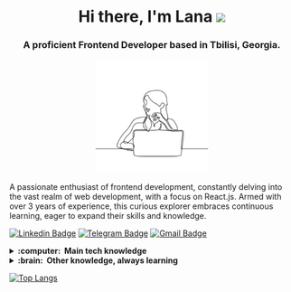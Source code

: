 <h1 align="center">Hi there, I'm Lana
<img src="https://github.com/blackcater/blackcater/raw/main/images/Hi.gif" height="32"/></h1>
<h3 align="center">A proficient Frontend Developer based in Tbilisi, Georgia. </h3>

<!-- [![Typing SVG](https://readme-typing-svg.herokuapp.com?color=%2336BCF7&lines=About+me)](https://git.io/typing-svg) -->
<div align="center"><img src="https://github.com/Lanarish/Lanarish/blob/main/%E2%80%94Pngtree%E2%80%94girl%20with%20laptop%20continuous%20line_4977917.png" height="200" width="200" /></div>
<p>A passionate enthusiast of frontend development, constantly delving into the vast realm of web development, with a focus on React.js. Armed with over 3 years of experience, this curious explorer embraces continuous learning, eager to expand their skills and knowledge. </p>



[![Linkedin Badge](https://img.shields.io/badge/-svetlanamalyugina-blue?style=flat-square&logo=Linkedin&logoColor=white&link=https://www.linkedin.com/in/svetlana-malyugina/)](https://www.linkedin.com/in/svetlana-malyugina/)
[![Telegram Badge](https://img.shields.io/badge/-lanariversh-grey?style=flat-square&logo=Telegram&logoColor=white&link=https://telegram.org/@lanariversh)](https://telegram.org/@lanariversh)
[![Gmail Badge](https://img.shields.io/badge/Gmail-c14438?style=flat-square&logo=Gmail&logoColor=white&link=mailto:sdmalyugina@gmail.com)](mailto:sdmalyugina@gmail.com)



<details>
  <summary><b>:computer: &nbsp;Main tech knowledge</b></summary>
  <br/>

![HTML5](https://img.shields.io/badge/HTML5-E34F26.svg?&style=flat&logo=html5&logoColor=white)&nbsp;
![CSS3](https://img.shields.io/badge/CSS3-%231572B6.svg?&style=flat&logo=css3&logoColor=white)&nbsp;
![JavaScript](https://img.shields.io/badge/JAVASCRIPT-%23F7DF1E.svg?&style=flat&logo=javascript&logoColor=white)&nbsp;
![TypeScript](https://img.shields.io/badge/TYPESCRIPT-%23007ACC.svg?&style=flat&logo=typescript&logoColor=white)&nbsp;
 ![React](https://img.shields.io/badge/REACT-5DD4F3.svg?&style=flat&logo=react&logoColor=white)&nbsp;
  ![ReactRouter](https://img.shields.io/badge/REACTROUTER-%23007ACC.svg?&style=flat&logo=reactrouter&logoColor=white)&nbsp;
![Next.js](https://img.shields.io/badge/NEXTJS-%23121011.svg?&style=flat&logo=nextdotjs&logoColor=white)&nbsp;
![Webpack](https://img.shields.io/badge/WEBPACK-%23121011.svg?&style=flat&logo=webpack&logoColor=white)&nbsp;
![MobX](https://img.shields.io/badge/MOBX-E25F0B.svg?&style=flat&logo=mobx&logoColor=white) &nbsp;
  ![Jest](https://img.shields.io/badge/JEST-953E56.svg?&style=flat&logo=jest&logoColor=white) &nbsp;
![Git](https://img.shields.io/badge/GIT-%23F05033.svg?&style=flat&logo=git&logoColor=white)&nbsp;
![GitHub](https://img.shields.io/badge/GITHUB-%23121011.svg?&style=flat&logo=github&logoColor=white)&nbsp;
![GitLab](https://img.shields.io/badge/GITLAB-%23181717.svg?&style=flat&logo=gitlab&logoColor=white)&nbsp;
![ChakraUI](https://img.shields.io/badge/ChakraUI-4FCAC6.svg?&style=flat&logo=chakraui&logoColor=white)&nbsp;
![Bootstrap](https://img.shields.io/badge/Bootstrap-6E07EF.svg?&style=flat&logo=bootstrap&logoColor=white)&nbsp;
![SASS](https://img.shields.io/badge/SASS-CC6699.svg?&style=flat&logo=sass&logoColor=white)&nbsp;
![Figma](https://img.shields.io/badge/FIGMA-%23121011.svg?&style=flat&logo=figma&logoColor=white)&nbsp;
  ![REST API](https://img.shields.io/badge/RESTAPI-02569B.svg?&style=flat&logo=rest&logoColor=white)&nbsp;

![VSCode](https://img.shields.io/badge/VSCODE-007ACC.svg?&style=flat&logo=visual-studio-code)&nbsp;
![ESlint](https://img.shields.io/badge/ESLINT-6E07EF.svg?&style=flat&logo=eslint&logoColor=white)&nbsp;\
![SCRUM](https://img.shields.io/badge/SCRUM-6DB33F.svg?&style=flat&logo=ddd&logoColor=white)&nbsp;
![Agile](https://img.shields.io/badge/AGILE-6DB33F.svg?&style=flat&logo=ddd&logoColor=white)&nbsp;

<!-- 
Java, JSF, Primefaces, Angular, Spring, Springboot, JPA/Hibernate. 
Flutter, GetX, BLoC, MobX.
GitHub, GitLab, Docker, Ansible
Kotlin, Firebase.
Ant, Maven, Gradle, 
VSCode, Eclipse, IntelliJ IDEA.
HTML, CSS, JavaScript, TypeScript.
postgresql, pgadmin, mysql, sqlite.
TDD, BDD, DDD
clean architecture, hexagonal architecture, onion architecture, mvc, mvvm.
linux
-->
</details>
<details>
  <summary><b>:brain: &nbsp;Other knowledge, always learning</b></summary>
  <br/>


![NestJS](https://img.shields.io/badge/NESTJS-E0234E.svg?&style=flat&logo=nestjs&logoColor=white)&nbsp;
![NodeJS](https://img.shields.io/badge/NODEJS-339933.svg?&style=flat&logo=node.js&logoColor=white)&nbsp;
![Docker](https://img.shields.io/badge/DOCKER-2496ED.svg?&style=flat&logo=docker&logoColor=white)&nbsp;
![Postgres](https://img.shields.io/badge/POSTGRES-%23316192.svg?&style=flat&logo=postgresql&logoColor=white)
![GithubActions](https://img.shields.io/badge/GITHUB%20ACTIONS-2088FF.svg?&style=flat&logo=github-actions&logoColor=white)&nbsp;
![Strapi](https://img.shields.io/badge/STRAPI-4643FF.svg?&style=flat&logo=strapi&logoColor=white)
![Storybook](https://img.shields.io/badge/STORYBOOK-FF4486.svg?&style=flat&logo=storybook&logoColor=white)
  ![i18n](https://img.shields.io/badge/i18n-009889.svg?&style=flat&logo=i18next&logoColor=white)




</details>

[![Top Langs](https://github-readme-stats.vercel.app/api/top-langs/?username=lanarish&layout=compact)](https://github.com/lanarish/github-readme-stats)
